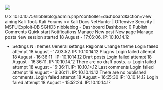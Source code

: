 ![](Maszyny/Linux/Nibbles/Pasted%20image%2020210818190426.png)

0 2 10.10.10.75/nibbleblog/admin.php?controller=dashboard&action=view
aining Kali Tools Kali Forums <> Kali Docs NetHunter | Offensive Security | MSFU
Exploit-DB SGHDB
nibbleblog - Dashboard
Dashboard
0 Publish
Comments
Quick start
Notifications
Manage
New post New page Manage posts
New session started
18 August - 17:06:06. IP: 10.10.14.12
* Settings
N Themes
General settings Regional Change theme
Login failed attempt
18 August - 17:03:52. IP: 10.10.14.12
Plugins
Login failed attempt
18 August - 16:36:11 . IP: 10.10.14.12
Draft posts
Login failed attempt
18 August - 16:36:11. IP: 10.10.14.12
There are no draft posts.
☺
Login failed attempt
18 August - 16:36:11. IP: 10.10.14.12
Last comments
Login failed attempt
18 August - 16:36:11 . IP: 10.10.14.12
There are no published comments.
Login failed attempt
18 August - 16:35:30 IP: 10.10.14.12
Login failed attempt
18 August - 15:52:24. IP: 10.10.14.12
